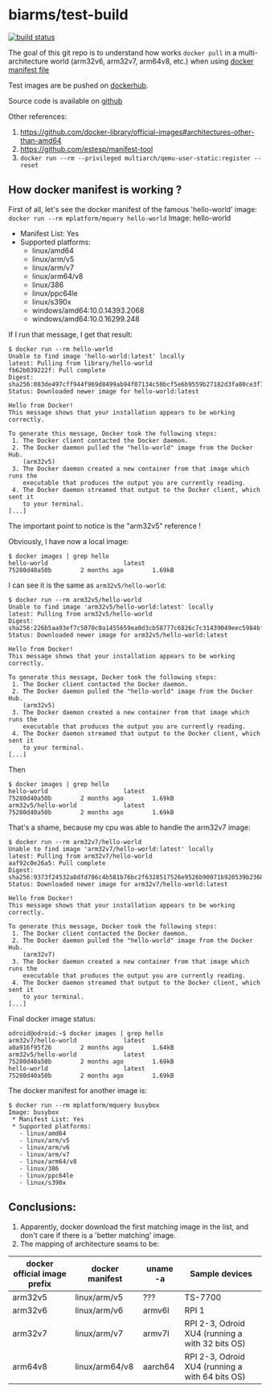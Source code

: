 # biarms/test-build

[![build status](https://api.travis-ci.org/biarms/test-build.svg?branch=master)](https://travis-ci.org/biarms/test-build)

The goal of this git repo is to understand how works `docker pull` in a multi-architecture world (arm32v6, arm32v7, arm64v8, etc.) when using [docker manifest file](https://docs.docker.com/registry/spec/manifest-v2-2/#manifest-list)

Test images are be pushed on [dockerhub](https://hub.docker.com/r/biarms/test-build/).

Source code is available on [github](https://github.com/biarms/test-build)

Other references: 
1. https://github.com/docker-library/official-images#architectures-other-than-amd64
2. https://github.com/estesp/manifest-tool
3. `docker run --rm --privileged multiarch/qemu-user-static:register --reset`




## How docker manifest is working ?

First of all, let's see the docker manifest of the famous 'hello-world' image:
`docker run --rm mplatform/mquery hello-world`
Image: hello-world
 * Manifest List: Yes
 * Supported platforms:
   - linux/amd64
   - linux/arm/v5
   - linux/arm/v7
   - linux/arm64/v8
   - linux/386
   - linux/ppc64le
   - linux/s390x
   - windows/amd64:10.0.14393.2068
   - windows/amd64:10.0.16299.248

If I run that message, I get that result:
```
$ docker run --rm hello-world
Unable to find image 'hello-world:latest' locally
latest: Pulling from library/hello-world
fb62b039222f: Pull complete
Digest: sha256:083de497cff944f969d8499ab94f07134c50bcf5e6b9559b27182d3fa80ce3f7
Status: Downloaded newer image for hello-world:latest

Hello from Docker!
This message shows that your installation appears to be working correctly.

To generate this message, Docker took the following steps:
 1. The Docker client contacted the Docker daemon.
 2. The Docker daemon pulled the "hello-world" image from the Docker Hub.
    (arm32v5)
 3. The Docker daemon created a new container from that image which runs the
    executable that produces the output you are currently reading.
 4. The Docker daemon streamed that output to the Docker client, which sent it
    to your terminal.
[...]
```
The important point to notice is the "arm32v5" reference !

Obviously, I have now a local image:
```
$ docker images | grep hello
hello-world                     latest                                  75280d40a50b        2 months ago        1.69kB
```

I can see it is the same as `arm32v5/hello-world`:
```
$ docker run --rm arm32v5/hello-world
Unable to find image 'arm32v5/hello-world:latest' locally
latest: Pulling from arm32v5/hello-world
Digest: sha256:226b5aa93ef7c5070c0a1455659ea0d3cb58777c6826c7c31439049eec5984bf
Status: Downloaded newer image for arm32v5/hello-world:latest

Hello from Docker!
This message shows that your installation appears to be working correctly.

To generate this message, Docker took the following steps:
 1. The Docker client contacted the Docker daemon.
 2. The Docker daemon pulled the "hello-world" image from the Docker Hub.
    (arm32v5)
 3. The Docker daemon created a new container from that image which runs the
    executable that produces the output you are currently reading.
 4. The Docker daemon streamed that output to the Docker client, which sent it
    to your terminal.
[...]
```
Then
```
$ docker images | grep hello
hello-world                     latest                                  75280d40a50b        2 months ago        1.69kB
arm32v5/hello-world             latest                                  75280d40a50b        2 months ago        1.69kB
```

That's a shame, because my cpu was able to handle the arm32v7 image:
```
$ docker run --rm arm32v7/hello-world
Unable to find image 'arm32v7/hello-world:latest' locally
latest: Pulling from arm32v7/hello-world
aaf92c0e26a5: Pull complete
Digest: sha256:9373f24532a8dfd786c4b581b76bc2f6328517526e9526b90071b920539b2368
Status: Downloaded newer image for arm32v7/hello-world:latest

Hello from Docker!
This message shows that your installation appears to be working correctly.

To generate this message, Docker took the following steps:
 1. The Docker client contacted the Docker daemon.
 2. The Docker daemon pulled the "hello-world" image from the Docker Hub.
    (arm32v7)
 3. The Docker daemon created a new container from that image which runs the
    executable that produces the output you are currently reading.
 4. The Docker daemon streamed that output to the Docker client, which sent it
    to your terminal.
[...]
```

Final docker image status:
```
odroid@odroid:~$ docker images | grep hello
arm32v7/hello-world             latest                                  a0a916f95f26        2 months ago        1.64kB
arm32v5/hello-world             latest                                  75280d40a50b        2 months ago        1.69kB
hello-world                     latest                                  75280d40a50b        2 months ago        1.69kB
```

The docker manifest for another image is:
```
$ docker run --rm mplatform/mquery busybox
Image: busybox
 * Manifest List: Yes
 * Supported platforms:
   - linux/amd64
   - linux/arm/v5
   - linux/arm/v6
   - linux/arm/v7
   - linux/arm64/v8
   - linux/386
   - linux/ppc64le
   - linux/s390x
```


## Conclusions:
1. Apparently, docker download the first matching image in the list, and don't care if there is a 'better matching' image.
2. The mapping of architecture seams to be:

|docker official image prefix|docker manifest| uname -a  | Sample devices                                  |
|----------------------------|---------------|-----------|-------------------------------------------------|
|          arm32v5           |linux/arm/v5   | ???       | TS-7700                                         |
|          arm32v6           |linux/arm/v6   | armv6l    | RPI 1                                           |
|          arm32v7           |linux/arm/v7   | armv7l    | RPI 2-3, Odroid XU4 (running a with 32 bits OS) |
|          arm64v8           |linux/arm64/v8 | aarch64   | RPI 2-3, Odroid XU4 (running a with 64 bits OS) |